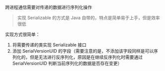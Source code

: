 跨进程通信需要对传递的数据进行序列化操作
> 实现 Serializable 的方式是 Java 自带的，特点是简单易于上手，但是效率很低


实现方式很简单：
1. 将需要传递的类实现 Serializable 接口
2. 添加 SerialVersionUID 的字段（需要注意的是，不添加该字段同样是可以序列化的，但是无法进行反序列化，原因是在继续反序列化时需要通过 SerialVersionUID 判断当前序列化的数据是否存在变更）